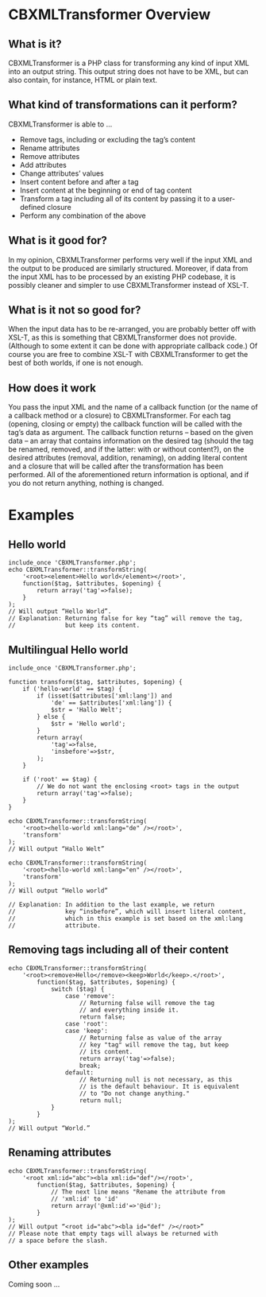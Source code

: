 CBXMLTransformer Overview
=========================

What is it?
--------------
CBXMLTransformer is a PHP class for transforming any kind of input XML into an output string. This output string does not have to be XML, but can also contain, for instance, HTML or plain text.

What kind of transformations can it perform?
----------------
CBXMLTransformer is able to …

* Remove tags, including or excluding the tag’s content
* Rename attributes
* Remove attributes
* Add attributes
* Change attributes’ values
* Insert content before and after a tag
* Insert content at the beginning or end of tag content
* Transform a tag including all of its content by passing it to a user-defined closure
* Perform any combination of the above

What is it good for?
--------------------
In my opinion, CBXMLTransformer performs very well if the input XML and the output to be produced are similarly structured. Moreover, if data from the input XML has to be processed by an existing PHP codebase, it is possibly cleaner and simpler to use CBXMLTransformer instead of XSL-T.

What is it not so good for?
----------------------------
When the input data has to be re-arranged, you are probably better off with XSL-T, as this is something that CBXMLTransformer does not provide. (Although to some extent it can be done with appropriate callback code.) Of course you are free to combine XSL-T with CBXMLTransformer to get the best of both worlds, if one is not enough.

How does it work
-----------------
You pass the input XML and the name of a callback function (or the name of a callback method or a closure) to CBXMLTransformer. For each tag (opening, closing or empty) the callback function will be called with the tag’s data as argument. The callback function returns – based on the given data – an array that contains information on the desired tag (should the tag be renamed, removed, and if the latter: with or without content?), on the desired attributes (removal, addition, renaming), on adding literal content and a closure that will be called after the transformation has been performed. All of the aforementioned return information is optional, and if you do not return anything, nothing is changed.

Examples
===========

Hello world
------------
	include_once 'CBXMLTransformer.php';
	echo CBXMLTransformer::transformString(
		'<root><element>Hello world</element></root>',
		function($tag, $attributes, $opening) {
			return array('tag'=>false);
		}
	);
	// Will output “Hello World”.
	// Explanation: Returning false for key “tag” will remove the tag,
	//              but keep its content.

Multilingual Hello world
---------------------------
	include_once 'CBXMLTransformer.php';

	function transform($tag, $attributes, $opening) {
		if ('hello-world' == $tag) {
			if (isset($attributes['xml:lang']) and
				'de' == $attributes['xml:lang']) {
				$str = 'Hallo Welt';
			} else {
				$str = 'Hello world';
			}
			return array(
				'tag'=>false,
				'insbefore'=>$str,
			);
		}

		if ('root' == $tag) {
			// We do not want the enclosing <root> tags in the output
			return array('tag'=>false);
		}
	}

	echo CBXMLTransformer::transformString(
		'<root><hello-world xml:lang="de" /></root>',
		'transform'
	);
	// Will output “Hallo Welt”
	
	echo CBXMLTransformer::transformString(
		'<root><hello-world xml:lang="en" /></root>',
		'transform'
	);
	// Will output “Hello world”

	// Explanation: In addition to the last example, we return
	//              key “insbefore”, which will insert literal content,
	//              which in this example is set based on the xml:lang
	//              attribute.


Removing tags including all of their content
--------------------------------------------
	echo CBXMLTransformer::transformString(
		'<root><remove>Hello</remove><keep>World</keep>.</root>',
			function($tag, $attributes, $opening) {
				switch ($tag) {
					case 'remove':
						// Returning false will remove the tag
						// and everything inside it.
						return false;
					case 'root':
					case 'keep':
						// Returning false as value of the array
						// key "tag" will remove the tag, but keep
						// its content.
						return array('tag'=>false);
						break;
					default:
						// Returning null is not necessary, as this
						// is the default behaviour. It is equivalent
						// to "Do not change anything."
						return null;
				}
			}
	);
	// Will output “World.”

Renaming attributes
-------------------
	echo CBXMLTransformer::transformString(
		'<root xml:id="abc"><bla xml:id="def"/></root>',
			function($tag, $attributes, $opening) {
				// The next line means "Rename the attribute from
				// 'xml:id' to 'id'
				return array('@xml:id'=>'@id');
			}
	);
	// Will output “<root id="abc"><bla id="def" /></root>”
	// Please note that empty tags will always be returned with
	// a space before the slash.


Other examples
--------------
Coming soon …
